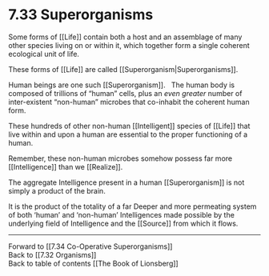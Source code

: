 # 7.33 Superorganisms

Some forms of [[Life]] contain both a host and an assemblage of many other species living on or within it, which together form a single coherent ecological unit of life. 

These forms of [[Life]] are called [[Superorganism|Superorganisms]]. 

Human beings are one such [[Superorganism]]. 
 
The human body is composed of trillions of “human” cells, plus an _even greater_ number of inter-existent “non-human” microbes that co-inhabit the coherent human form. 

These hundreds of other non-human [[Intelligent]] species of [[Life]] that live within and upon a human are essential to the proper functioning of a human.

Remember, these non-human microbes somehow possess far more [[Intelligence]] than we [[Realize]]. 

The aggregate Intelligence present in a human [[Superorganism]] is not simply a product of the brain. 

It is the product of the totality of a far Deeper and more permeating system of both ‘human’ and ‘non-human’ Intelligences made possible by the underlying field of Intelligence and the [[Source]] from which it flows. 

___

Forward to [[7.34 Co-Operative Superorganisms]]                        
Back to [[7.32 Organisms]]                        
Back to table of contents [[The Book of Lionsberg]]  

